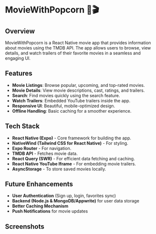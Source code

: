 # MovieWithPopcorn 🍿🎬

## Overview
MovieWithPopcorn is a React Native movie app that provides information about movies using the TMDB API. The app allows users to browse, view details, and watch trailers of their favorite movies in a seamless and engaging UI.

## Features
- **Movie Listings**: Browse popular, upcoming, and top-rated movies.
- **Movie Details**: View movie descriptions, cast, ratings, and trailers.
- **Search**: Find movies quickly using the search feature.
- **Watch Trailers**: Embedded YouTube trailers inside the app.
- **Responsive UI**: Beautiful, mobile-optimized design.
- **Offline Handling**: Basic caching for a smoother experience.

## Tech Stack
- **React Native (Expo)** - Core framework for building the app.
- **NativeWind (Tailwind CSS for React Native)** - For styling.
- **Expo Router** - For navigation.
- **TMDB API** - Fetches movie data.
- **React Query (SWR)** - For efficient data fetching and caching.
- **React Native YouTube Iframe** - For embedding movie trailers.
- **AsyncStorage** - To store saved movies locally.

## Future Enhancements
- **User Authentication** (Sign up, login, favorites sync)
- **Backend (Node.js & MongoDB/Appwrite)** for user data storage
- **Better Caching Mechanism**
- **Push Notifications** for movie updates

## Screenshots
